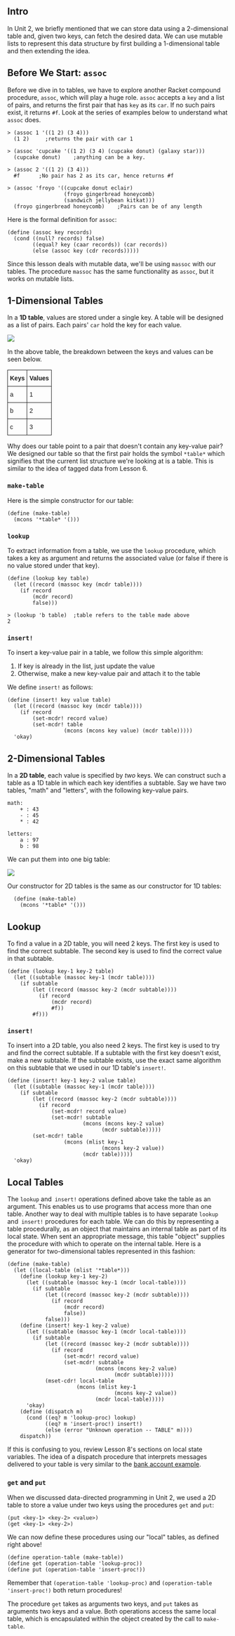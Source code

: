 ## Intro

In Unit 2, we briefly mentioned that we can store data using a 2-dimensional table and, given two keys, can fetch the desired data. We can use mutable lists to represent this data structure by first building a 1-dimensional table and then extending the idea.

## Before We Start: `assoc`

Before we dive in to tables, we have to explore another Racket compound procedure, `assoc`, which will play a huge role. `assoc` accepts a `key` and a list of pairs, and returns the first pair that has `key` as its `car`. If no such pairs exist, it returns `#f`. Look at the series of examples below to understand what `assoc` does.

    
    > (assoc 1 '((1 2) (3 4)))
      (1 2)     ;returns the pair with car 1
    
    > (assoc 'cupcake '((1 2) (3 4) (cupcake donut) (galaxy star)))
      (cupcake donut)    ;anything can be a key.
    
    > (assoc 2 '((1 2) (3 4)))
      #f      ;No pair has 2 as its car, hence returns #f
    
    > (assoc 'froyo '((cupcake donut eclair)
                      (froyo gingerbread honeycomb) 
                      (sandwich jellybean kitkat)))
      (froyo gingerbread honeycomb)    ;Pairs can be of any length

Here is the formal definition for `assoc`:

    (define (assoc key records)
      (cond ((null? records) false)
            ((equal? key (caar records)) (car records))
            (else (assoc key (cdr records)))))

Since this lesson deals with mutable data, we'll be using `massoc` with
our tables. The procedure `massoc` has the same functionality as `assoc`, 
but it works on mutable lists.
    

## 1-Dimensional Tables

In a **1D table**, values are stored under a single key. A table will be designed
as a list of pairs. Each pairs' `car` hold the key for each value.

![](http://mitpress.mit.edu/sicp/full-text/book/ch3-Z-G-22.gif)

In the above table, the breakdown between the keys and values can be seen
below.

<style type="text/css">
.tg  {border-collapse:collapse;border-spacing:0;}
.tg td{font-family:Arial, sans-serif;font-size:14px;padding:10px 5px;border-style:solid;border-width:1px;overflow:hidden;word-break:normal;}
.tg th{font-family:Arial, sans-serif;font-size:14px;font-weight:normal;padding:10px 5px;border-style:solid;border-width:1px;overflow:hidden;word-break:normal;}
.tg .tg-e3zv{font-weight:bold}
</style>
<table class="tg">
  <tr>
    <th class="tg-e3zv">Keys</th>
    <th class="tg-e3zv">Values</th>
  </tr>
  <tr>
    <td class="tg-031e">a</td>
    <td class="tg-031e">1</td>
  </tr>
  <tr>
    <td class="tg-031e">b</td>
    <td class="tg-031e">2</td>
  </tr>
  <tr>
    <td class="tg-031e">c</td>
    <td class="tg-031e">3</td>
  </tr>
</table>

Why does our table point to a pair that doesn't contain any key-value pair? We
designed our table so that the first pair holds the symbol `*table*` which
signifies that the current list structure we're looking at is a table. This
is similar to the idea of tagged data from Lesson 6.

### `make-table`

Here is the simple constructor for our table:
    
    (define (make-table)
      (mcons '*table* '()))
    
### `lookup`

To extract information from a table, we use the `lookup` procedure, which takes
a key as argument and returns the associated value (or false if there is no
value stored under that key).

    
    (define (lookup key table)
      (let ((record (massoc key (mcdr table))))
        (if record
            (mcdr record)
            false)))  
    
    > (lookup 'b table)  ;table refers to the table made above
    2
    

### `insert!`

To insert a key-value pair in a table, we follow this simple algorithm:

  1. If key is already in the list, just update the value 
  2. Otherwise, make a new key-value pair and attach it to the table

We define `insert!` as follows:
    
    (define (insert! key value table)
      (let ((record (massoc key (mcdr table))))
        (if record
            (set-mcdr! record value)
            (set-mcdr! table
                      (mcons (mcons key value) (mcdr table)))))
      'okay)
    

## 2-Dimensional Tables

In a **2D table**, each value is specified by _two_ keys. We can construct
such a table as a 1D table in which each key identifies a subtable.
Say we have two tables, "math" and "letters", with the following key-value pairs.

    
    math:
        + : 43
        - : 45
        * : 42
    
    letters:
        a : 97
        b : 98
    

We can put them into one big table:

![](http://mitpress.mit.edu/sicp/full-text/book/ch3-Z-G-23.gif)

Our constructor for 2D tables is the same as our constructor for 1D tables:

      (define (make-table)
        (mcons '*table* '()))

## Lookup

To find a value in a 2D table, you will need 2 keys. The first key is used to
find the correct subtable. The second key is used to find the correct value in
that subtable.

    
    
    (define (lookup key-1 key-2 table)
      (let ((subtable (massoc key-1 (mcdr table))))
        (if subtable
            (let ((record (massoc key-2 (mcdr subtable))))
              (if record
                  (mcdr record)
                  #f))
            #f)))
    

### `insert!`

To insert into a 2D table, you also need 2 keys. The first key is used to try
and find the correct subtable. If a subtable with the first key doesn't exist,
make a new subtable. If the subtable exists, use the exact same algorithm on this
subtable that we used in our 1D table's `insert!`.

    
    (define (insert! key-1 key-2 value table)
      (let ((subtable (massoc key-1 (mcdr table))))
        (if subtable
            (let ((record (massoc key-2 (mcdr subtable))))
              (if record
                  (set-mcdr! record value)
                  (set-mcdr! subtable
                            (mcons (mcons key-2 value)
                                  (mcdr subtable)))))
            (set-mcdr! table
                      (mcons (mlist key-1
                                  (mcons key-2 value))
                            (mcdr table)))))
      'okay)
    

## Local Tables

The `lookup` and` insert!` operations defined above take the table as an
argument. This enables us to use programs that access more than one table.
Another way to deal with multiple tables is to have separate `lookup` and`
insert!` procedures for each table. We can do this by representing a table
procedurally, as an object that maintains an internal table as part of its
local state. When sent an appropriate message, this table "object" supplies
the procedure with which to operate on the internal table. Here is a generator
for two-dimensional tables represented in this fashion:

    
    (define (make-table)
      (let ((local-table (mlist '*table*)))
        (define (lookup key-1 key-2)
          (let ((subtable (massoc key-1 (mcdr local-table))))
            (if subtable
                (let ((record (massoc key-2 (mcdr subtable))))
                  (if record
                      (mcdr record)
                      false))
                false)))
        (define (insert! key-1 key-2 value)
          (let ((subtable (massoc key-1 (mcdr local-table))))
            (if subtable
                (let ((record (massoc key-2 (mcdr subtable))))
                  (if record
                      (set-mcdr! record value)
                      (set-mcdr! subtable
                                (mcons (mcons key-2 value)
                                      (mcdr subtable)))))
                (mset-cdr! local-table
                          (mcons (mlist key-1
                                      (mcons key-2 value))
                                (mcdr local-table)))))
          'okay)    
        (define (dispatch m)
          (cond ((eq? m 'lookup-proc) lookup)
                ((eq? m 'insert-proc!) insert!)
                (else (error "Unknown operation -- TABLE" m))))
        dispatch))

If this is confusing to you, review Lesson 8's sections on local state variables. 
The idea of a dispatch procedure that interprets messages delivered to your table 
is very similar to the [bank account example](http://www.cs61as.org/textbook/local-state-variables.html#sub4).
    

### `get` and `put`

When we discussed data-directed programming in Unit 2, we used a 2D table to store a value
under two keys using the procedures `get` and `put`:

    
    (put <key-1> <key-2> <value>)
    (get <key-1> <key-2>)
    

We can now define these procedures using our "local" tables, as defined right above!

    
    (define operation-table (make-table))
    (define get (operation-table 'lookup-proc))
    (define put (operation-table 'insert-proc!))
    
Remember that `(operation-table 'lookup-proc)` and `(operation-table 'insert-proc!)` both
return procedures!

The procedure `get` takes as arguments two keys, and `put` takes as arguments two keys and a
value. Both operations access the same local table, which is encapsulated
within the object created by the call to `make-table`.
